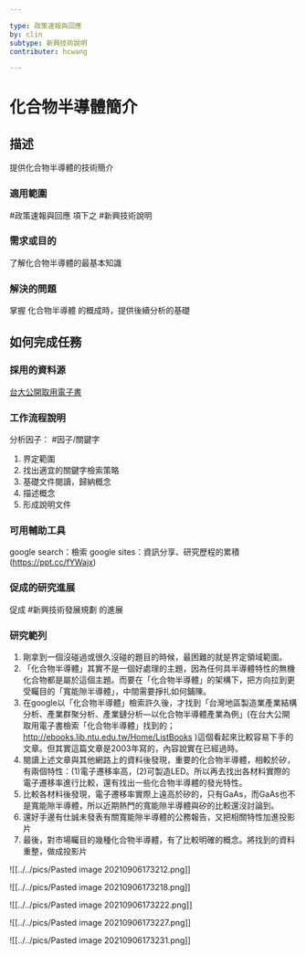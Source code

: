 ```yaml
---

type: 政策速報與回應
by: clin
subtype: 新興技術說明 
contributer: hcwang

---
```


# 化合物半導體簡介


## 描述
提供化合物半導體的技術簡介

### 適用範圍
#政策速報與回應  項下之 #新興技術說明 

### 需求或目的
了解化合物半導體的最基本知識

### 解決的問題
掌握 化合物半導體 的概成時，提供後續分析的基礎

## 如何完成任務
### 採用的資料源
[台大公開取用電子書](http://ebooks.lib.ntu.edu.tw/Home/ListBooks)

### 工作流程說明
分析因子： #因子/關鍵字 

1. 界定範圍
2. 找出適宜的關鍵字檢索策略
3. 基礎文件閱讀，歸納概念
4. 描述概念
5. 形成說明文件


### 可用輔助工具
google search：檢索
google sites：資訊分享、研究歷程的累積 (https://ppt.cc/fYWajx)


### 促成的研究進展
促成 #新興技術發展規劃 的進展

### 研究範列
1.	剛拿到一個沒碰過或很久沒碰的題目的時候，最困難的就是界定領域範圍。
2.	「化合物半導體」其實不是一個好處理的主題，因為任何具半導體特性的無機化合物都是屬於這個主題。而要在「化合物半導體」的架構下，把方向拉到更受矚目的「寬能隙半導體」，中間需要掙扎如何鋪陳。
3.	在google以「化合物半導體」檢索許久後，才找到「台灣地區製造業產業結構分析、產業群聚分析、產業鏈分析—以化合物半導體產業為例」(在台大公開取用電子書檢索「化合物半導體」找到的； http://ebooks.lib.ntu.edu.tw/Home/ListBooks )這個看起來比較容易下手的文章。但其實這篇文章是2003年寫的，內容說實在已經過時。
4.	閱讀上述文章與其他網路上的資料後發現，重要的化合物半導體，相較於矽，有兩個特性：(1)電子遷移率高，(2)可製造LED。所以再去找出各材料實際的電子遷移率進行比較，還有找出一些化合物半導體的發光特性。
5.	比較各材料後發現，電子遷移率實際上遠高於矽的，只有GaAs，而GaAs也不是寬能隙半導體，所以近期熱門的寬能隙半導體與矽的比較還沒討論到。
6.	還好手邊有仕誠未發表有關寬能隙半導體的公務報告，又把相關特性加進投影片
7.	最後，對市場矚目的幾種化合物半導體，有了比較明確的概念。將找到的資料重整，做成投影片


![[../../pics/Pasted image 20210906173212.png]]

![[../../pics/Pasted image 20210906173218.png]]

![[../../pics/Pasted image 20210906173222.png]]

![[../../pics/Pasted image 20210906173227.png]]

![[../../pics/Pasted image 20210906173231.png]]
